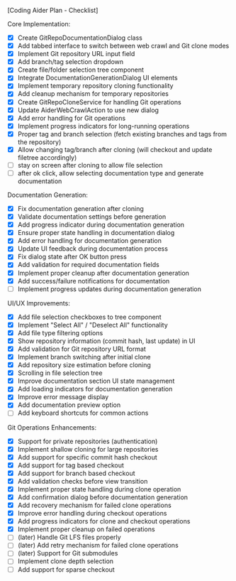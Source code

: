 [Coding Aider Plan - Checklist]

Core Implementation:
- [x] Create GitRepoDocumentationDialog class
- [x] Add tabbed interface to switch between web crawl and Git clone modes
- [x] Implement Git repository URL input field
- [x] Add branch/tag selection dropdown
- [x] Create file/folder selection tree component
- [x] Integrate DocumentationGenerationDialog UI elements
- [x] Implement temporary repository cloning functionality
- [x] Add cleanup mechanism for temporary repositories
- [x] Create GitRepoCloneService for handling Git operations
- [x] Update AiderWebCrawlAction to use new dialog
- [x] Add error handling for Git operations
- [x] Implement progress indicators for long-running operations
- [x] Proper tag and branch selection (fetch existing branches and tags from the repository)
- [x] Allow changing tag/branch after cloning (will checkout and update filetree accordingly)
- [ ] stay on screen after cloning to allow file selection
- [ ] after ok click, allow selecting documentation type and generate documentation

Documentation Generation:
- [x] Fix documentation generation after cloning
- [x] Validate documentation settings before generation
- [x] Add progress indicator during documentation generation
- [x] Ensure proper state handling in documentation dialog
- [x] Add error handling for documentation generation
- [x] Update UI feedback during documentation process
- [x] Fix dialog state after OK button press
- [x] Add validation for required documentation fields
- [x] Implement proper cleanup after documentation generation
- [x] Add success/failure notifications for documentation
- [ ] Implement progress updates during documentation generation

UI/UX Improvements:
- [x] Add file selection checkboxes to tree component
- [x] Implement "Select All" / "Deselect All" functionality
- [x] Add file type filtering options
- [x] Show repository information (commit hash, last update) in UI
- [x] Add validation for Git repository URL format
- [x] Implement branch switching after initial clone
- [x] Add repository size estimation before cloning
- [x] Scrolling in file selection tree
- [x] Improve documentation section UI state management
- [x] Add loading indicators for documentation generation
- [x] Improve error message display
- [x] Add documentation preview option
- [ ] Add keyboard shortcuts for common actions

Git Operations Enhancements:
- [x] Support for private repositories (authentication)
- [x] Implement shallow cloning for large repositories
- [x] Add support for specific commit hash checkout
- [x] Add support for tag based checkout
- [x] Add support for branch based checkout
- [x] Add validation checks before view transition
- [x] Implement proper state handling during clone operation
- [x] Add confirmation dialog before documentation generation
- [x] Add recovery mechanism for failed clone operations
- [x] Improve error handling during checkout operations
- [x] Add progress indicators for clone and checkout operations
- [x] Implement proper cleanup on failed operations
- [ ] (later) Handle Git LFS files properly
- [ ] (later) Add retry mechanism for failed clone operations
- [ ] (later) Support for Git submodules
- [ ] Implement clone depth selection
- [ ] Add support for sparse checkout
